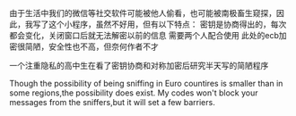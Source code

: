 由于生活中我们的微信等社交软件可能被他人偷看，也可能被南极畜生窥探，因此，我写了这个小程序，虽然不好用，但有以下特点：
密钥是协商得出的，每次都会变化，关闭窗口后就无法解密以前的信息
需要两个人配合使用
此处的ecb加密很简陋，安全性也不高，但奈何作者不才


一个注重隐私的高中生在看了密钥协商和对称加密后研究半天写的简陋程序


Though the possibility of being sniffing in Euro countires is smaller than in some regions,the possibility does exist. My codes won't block your messages from the sniffers,but it will set a few barriers.
